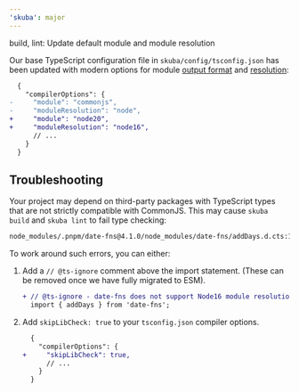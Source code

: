 ```yaml
---
'skuba': major
---
```


build, lint: Update default module and module resolution

Our base TypeScript configuration file in `skuba/config/tsconfig.json` has been updated with modern options for module [output format](https://www.typescriptlang.org/docs/handbook/modules/reference.html#the-module-compiler-option) and [resolution](https://www.typescriptlang.org/docs/handbook/modules/reference.html#the-moduleresolution-compiler-option):

```diff
  {
    "compilerOptions": {
-     "module": "commonjs",
-     "moduleResolution": "node",
+     "module": "node20",
+     "moduleResolution": "node16",
      // ...
    }
  }
```

## Troubleshooting

Your project may depend on third-party packages with TypeScript types that are not strictly compatible with CommonJS. This may cause `skuba build` and `skuba lint` to fail type checking:

```bash
node_modules/.pnpm/date-fns@4.1.0/node_modules/date-fns/addDays.d.cts:1:46 - error TS1541: Type-only import of an ECMAScript module from a CommonJS module must have a 'resolution-mode' attribute.
```

To work around such errors, you can either:

1. Add a `// @ts-ignore` comment above the import statement. (These can be removed once we have fully migrated to ESM).

   ```diff
   + // @ts-ignore - date-fns does not support Node16 module resolution, remove this when we move to ESM.
     import { addDays } from 'date-fns';
   ```

2. Add `skipLibCheck: true` to your `tsconfig.json` compiler options.

   ```diff
     {
       "compilerOptions": {
   +     "skipLibCheck": true,
         // ...
       }
     }
   ```
